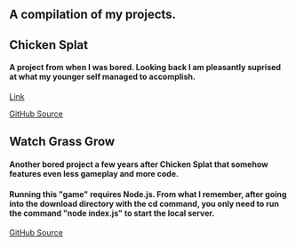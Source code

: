 ## A compilation of my projects.

## Chicken Splat
#### A project from when I was bored. Looking back I am pleasantly suprised at what my younger self managed to accomplish.

[Link](https://submindraikou.github.io/chickengame/)

[GitHub Source](https://github.com/submindraikou/chickengame)

## Watch Grass Grow
#### Another bored project a few years after Chicken Splat that somehow features even less gameplay and more code.
#### Running this "game" requires Node.js. From what I remember, after going into the download directory with the cd command, you only need to run the command "node index.js" to start the local server.

[GitHub Source](https://github.com/submindraikou/watch-grass-grow)
